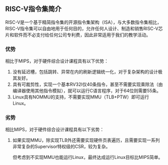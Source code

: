## RISC-V指令集简介

RISC-V是一个基于精简指令集的开源指令集架构（ISA），与大多数指令集相比，RISC-V指令集可以自由地用于任何目的，允许任何人设计、制造和销售RISC-V芯片和软件而不必支付给任何公司专利费，因此非常适用于我们的教学活动。

### 优势

相比于MIPS，对于硬件综合设计课程具有以下优势：

1. 没有延迟槽，包括跳转、异常在内的刷新逻辑统一化，对于复杂架构的设计极其友好。
2. 具有可裁剪性，实现一个基本RV32I仅40条指令，甚至不需要实现乘除法（由编译器使用其他指令模拟），就可以运行C语言程序，对于64位则需要55条。
3. Linux具有NOMMU的支持，不需要实现MMU（TLB+PTW）即可运行Linux。

### 劣势

相比MIPS，对于硬件综合设计课程具有以下劣势：

1. 如果实现MMU，除实现TLB外还需要实现硬件页表遍历，且需要实现一系列非常复杂的Supervisor特权级的CSR，较为复杂。
    
    但考虑到不实现MMU也能运行Linux，最终达成运行Linux目标比MIPS简单。